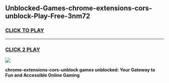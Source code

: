 
## Unblocked-Games-chrome-extensions-cors-unblock-Play-Free-3nm72
<h3>
<a href="https://premium76.site?title=chrome-extensions-cors-unblock&ref=10A">CLICK TO PLAY</a></h3>
<hr>

<h3>
<a href="https://premium76.site?title=chrome-extensions-cors-unblock&ref=10A">CLICK 2 PLAY</a>
  
</h3>

<a href="https://premium76.site?title=chrome-extensions-cors-unblock&ref=10A"><img src="https://clearcache.store/games.png"></a>


**chrome-extensions-cors-unblock games unblocked: Your Gateway to Fun and Accessible Online Gaming**
